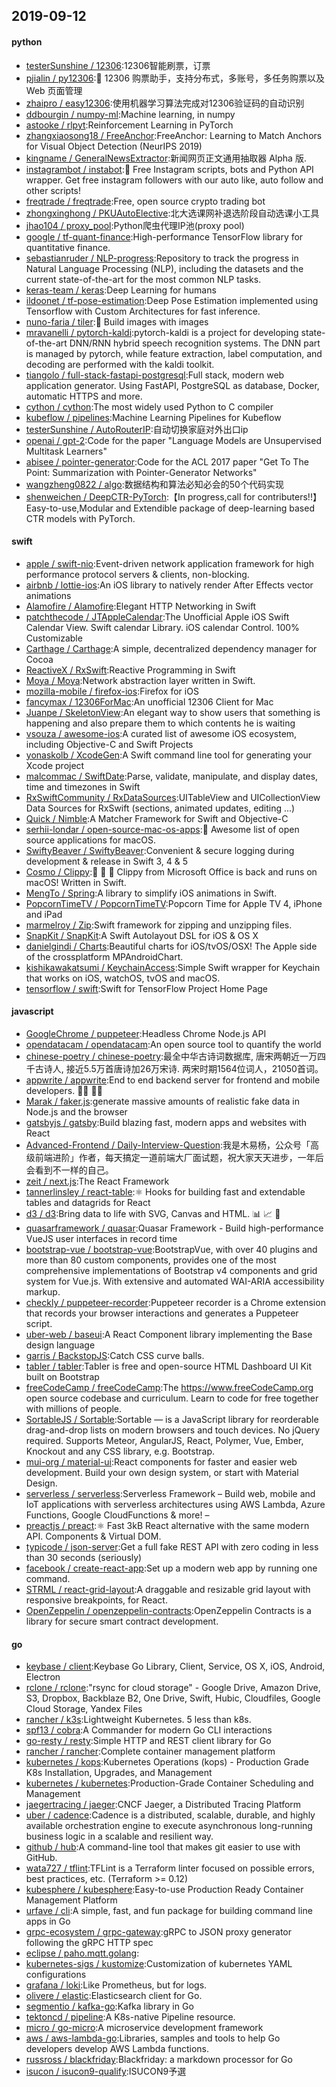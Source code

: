 ## 2019-09-12

#### python
* [testerSunshine / 12306](https://github.com/testerSunshine/12306):12306智能刷票，订票
* [pjialin / py12306](https://github.com/pjialin/py12306):🚂
12306 购票助手，支持分布式，多账号，多任务购票以及 Web 页面管理
* [zhaipro / easy12306](https://github.com/zhaipro/easy12306):使用机器学习算法完成对12306验证码的自动识别
* [ddbourgin / numpy-ml](https://github.com/ddbourgin/numpy-ml):Machine learning, in numpy
* [astooke / rlpyt](https://github.com/astooke/rlpyt):Reinforcement Learning in PyTorch
* [zhangxiaosong18 / FreeAnchor](https://github.com/zhangxiaosong18/FreeAnchor):FreeAnchor: Learning to Match Anchors for Visual Object Detection (NeurIPS 2019)
* [kingname / GeneralNewsExtractor](https://github.com/kingname/GeneralNewsExtractor):新闻网页正文通用抽取器 Alpha 版.
* [instagrambot / instabot](https://github.com/instagrambot/instabot):🐙
Free Instagram scripts, bots and Python API wrapper. Get free instagram followers with our auto like, auto follow and other scripts!
* [freqtrade / freqtrade](https://github.com/freqtrade/freqtrade):Free, open source crypto trading bot
* [zhongxinghong / PKUAutoElective](https://github.com/zhongxinghong/PKUAutoElective):北大选课网补退选阶段自动选课小工具
* [jhao104 / proxy_pool](https://github.com/jhao104/proxy_pool):Python爬虫代理IP池(proxy pool)
* [google / tf-quant-finance](https://github.com/google/tf-quant-finance):High-performance TensorFlow library for quantitative finance.
* [sebastianruder / NLP-progress](https://github.com/sebastianruder/NLP-progress):Repository to track the progress in Natural Language Processing (NLP), including the datasets and the current state-of-the-art for the most common NLP tasks.
* [keras-team / keras](https://github.com/keras-team/keras):Deep Learning for humans
* [ildoonet / tf-pose-estimation](https://github.com/ildoonet/tf-pose-estimation):Deep Pose Estimation implemented using Tensorflow with Custom Architectures for fast inference.
* [nuno-faria / tiler](https://github.com/nuno-faria/tiler):👷
Build images with images
* [mravanelli / pytorch-kaldi](https://github.com/mravanelli/pytorch-kaldi):pytorch-kaldi is a project for developing state-of-the-art DNN/RNN hybrid speech recognition systems. The DNN part is managed by pytorch, while feature extraction, label computation, and decoding are performed with the kaldi toolkit.
* [tiangolo / full-stack-fastapi-postgresql](https://github.com/tiangolo/full-stack-fastapi-postgresql):Full stack, modern web application generator. Using FastAPI, PostgreSQL as database, Docker, automatic HTTPS and more.
* [cython / cython](https://github.com/cython/cython):The most widely used Python to C compiler
* [kubeflow / pipelines](https://github.com/kubeflow/pipelines):Machine Learning Pipelines for Kubeflow
* [testerSunshine / AutoRouterIP](https://github.com/testerSunshine/AutoRouterIP):自动切换家庭对外出口ip
* [openai / gpt-2](https://github.com/openai/gpt-2):Code for the paper "Language Models are Unsupervised Multitask Learners"
* [abisee / pointer-generator](https://github.com/abisee/pointer-generator):Code for the ACL 2017 paper "Get To The Point: Summarization with Pointer-Generator Networks"
* [wangzheng0822 / algo](https://github.com/wangzheng0822/algo):数据结构和算法必知必会的50个代码实现
* [shenweichen / DeepCTR-PyTorch](https://github.com/shenweichen/DeepCTR-PyTorch):【In progress,call for contributers!!】Easy-to-use,Modular and Extendible package of deep-learning based CTR models with PyTorch.

#### swift
* [apple / swift-nio](https://github.com/apple/swift-nio):Event-driven network application framework for high performance protocol servers & clients, non-blocking.
* [airbnb / lottie-ios](https://github.com/airbnb/lottie-ios):An iOS library to natively render After Effects vector animations
* [Alamofire / Alamofire](https://github.com/Alamofire/Alamofire):Elegant HTTP Networking in Swift
* [patchthecode / JTAppleCalendar](https://github.com/patchthecode/JTAppleCalendar):The Unofficial Apple iOS Swift Calendar View. Swift calendar Library. iOS calendar Control. 100% Customizable
* [Carthage / Carthage](https://github.com/Carthage/Carthage):A simple, decentralized dependency manager for Cocoa
* [ReactiveX / RxSwift](https://github.com/ReactiveX/RxSwift):Reactive Programming in Swift
* [Moya / Moya](https://github.com/Moya/Moya):Network abstraction layer written in Swift.
* [mozilla-mobile / firefox-ios](https://github.com/mozilla-mobile/firefox-ios):Firefox for iOS
* [fancymax / 12306ForMac](https://github.com/fancymax/12306ForMac):An unofficial 12306 Client for Mac
* [Juanpe / SkeletonView](https://github.com/Juanpe/SkeletonView):An elegant way to show users that something is happening and also prepare them to which contents he is waiting
* [vsouza / awesome-ios](https://github.com/vsouza/awesome-ios):A curated list of awesome iOS ecosystem, including Objective-C and Swift Projects
* [yonaskolb / XcodeGen](https://github.com/yonaskolb/XcodeGen):A Swift command line tool for generating your Xcode project
* [malcommac / SwiftDate](https://github.com/malcommac/SwiftDate):Parse, validate, manipulate, and display dates, time and timezones in Swift
* [RxSwiftCommunity / RxDataSources](https://github.com/RxSwiftCommunity/RxDataSources):UITableView and UICollectionView Data Sources for RxSwift (sections, animated updates, editing ...)
* [Quick / Nimble](https://github.com/Quick/Nimble):A Matcher Framework for Swift and Objective-C
* [serhii-londar / open-source-mac-os-apps](https://github.com/serhii-londar/open-source-mac-os-apps):🚀
Awesome list of open source applications for macOS.
* [SwiftyBeaver / SwiftyBeaver](https://github.com/SwiftyBeaver/SwiftyBeaver):Convenient & secure logging during development & release in Swift 3, 4 & 5
* [Cosmo / Clippy](https://github.com/Cosmo/Clippy):📎
💬
🎉
Clippy from Microsoft Office is back and runs on macOS! Written in Swift.
* [MengTo / Spring](https://github.com/MengTo/Spring):A library to simplify iOS animations in Swift.
* [PopcornTimeTV / PopcornTimeTV](https://github.com/PopcornTimeTV/PopcornTimeTV):Popcorn Time for Apple TV 4, iPhone and iPad
* [marmelroy / Zip](https://github.com/marmelroy/Zip):Swift framework for zipping and unzipping files.
* [SnapKit / SnapKit](https://github.com/SnapKit/SnapKit):A Swift Autolayout DSL for iOS & OS X
* [danielgindi / Charts](https://github.com/danielgindi/Charts):Beautiful charts for iOS/tvOS/OSX! The Apple side of the crossplatform MPAndroidChart.
* [kishikawakatsumi / KeychainAccess](https://github.com/kishikawakatsumi/KeychainAccess):Simple Swift wrapper for Keychain that works on iOS, watchOS, tvOS and macOS.
* [tensorflow / swift](https://github.com/tensorflow/swift):Swift for TensorFlow Project Home Page

#### javascript
* [GoogleChrome / puppeteer](https://github.com/GoogleChrome/puppeteer):Headless Chrome Node.js API
* [opendatacam / opendatacam](https://github.com/opendatacam/opendatacam):An open source tool to quantify the world
* [chinese-poetry / chinese-poetry](https://github.com/chinese-poetry/chinese-poetry):最全中华古诗词数据库, 唐宋两朝近一万四千古诗人, 接近5.5万首唐诗加26万宋诗. 两宋时期1564位词人，21050首词。
* [appwrite / appwrite](https://github.com/appwrite/appwrite):End to end backend server for frontend and mobile developers.
👩‍💻
👨‍💻
* [Marak / faker.js](https://github.com/Marak/faker.js):generate massive amounts of realistic fake data in Node.js and the browser
* [gatsbyjs / gatsby](https://github.com/gatsbyjs/gatsby):Build blazing fast, modern apps and websites with React
* [Advanced-Frontend / Daily-Interview-Question](https://github.com/Advanced-Frontend/Daily-Interview-Question):我是木易杨，公众号「高级前端进阶」作者，每天搞定一道前端大厂面试题，祝大家天天进步，一年后会看到不一样的自己。
* [zeit / next.js](https://github.com/zeit/next.js):The React Framework
* [tannerlinsley / react-table](https://github.com/tannerlinsley/react-table):⚛️
Hooks for building fast and extendable tables and datagrids for React
* [d3 / d3](https://github.com/d3/d3):Bring data to life with SVG, Canvas and HTML.
📊
📈
🎉
* [quasarframework / quasar](https://github.com/quasarframework/quasar):Quasar Framework - Build high-performance VueJS user interfaces in record time
* [bootstrap-vue / bootstrap-vue](https://github.com/bootstrap-vue/bootstrap-vue):BootstrapVue, with over 40 plugins and more than 80 custom components, provides one of the most comprehensive implementations of Bootstrap v4 components and grid system for Vue.js. With extensive and automated WAI-ARIA accessibility markup.
* [checkly / puppeteer-recorder](https://github.com/checkly/puppeteer-recorder):Puppeteer recorder is a Chrome extension that records your browser interactions and generates a Puppeteer script.
* [uber-web / baseui](https://github.com/uber-web/baseui):A React Component library implementing the Base design language
* [garris / BackstopJS](https://github.com/garris/BackstopJS):Catch CSS curve balls.
* [tabler / tabler](https://github.com/tabler/tabler):Tabler is free and open-source HTML Dashboard UI Kit built on Bootstrap
* [freeCodeCamp / freeCodeCamp](https://github.com/freeCodeCamp/freeCodeCamp):The https://www.freeCodeCamp.org open source codebase and curriculum. Learn to code for free together with millions of people.
* [SortableJS / Sortable](https://github.com/SortableJS/Sortable):Sortable — is a JavaScript library for reorderable drag-and-drop lists on modern browsers and touch devices. No jQuery required. Supports Meteor, AngularJS, React, Polymer, Vue, Ember, Knockout and any CSS library, e.g. Bootstrap.
* [mui-org / material-ui](https://github.com/mui-org/material-ui):React components for faster and easier web development. Build your own design system, or start with Material Design.
* [serverless / serverless](https://github.com/serverless/serverless):Serverless Framework – Build web, mobile and IoT applications with serverless architectures using AWS Lambda, Azure Functions, Google CloudFunctions & more! –
* [preactjs / preact](https://github.com/preactjs/preact):⚛️
Fast 3kB React alternative with the same modern API. Components & Virtual DOM.
* [typicode / json-server](https://github.com/typicode/json-server):Get a full fake REST API with zero coding in less than 30 seconds (seriously)
* [facebook / create-react-app](https://github.com/facebook/create-react-app):Set up a modern web app by running one command.
* [STRML / react-grid-layout](https://github.com/STRML/react-grid-layout):A draggable and resizable grid layout with responsive breakpoints, for React.
* [OpenZeppelin / openzeppelin-contracts](https://github.com/OpenZeppelin/openzeppelin-contracts):OpenZeppelin Contracts is a library for secure smart contract development.

#### go
* [keybase / client](https://github.com/keybase/client):Keybase Go Library, Client, Service, OS X, iOS, Android, Electron
* [rclone / rclone](https://github.com/rclone/rclone):"rsync for cloud storage" - Google Drive, Amazon Drive, S3, Dropbox, Backblaze B2, One Drive, Swift, Hubic, Cloudfiles, Google Cloud Storage, Yandex Files
* [rancher / k3s](https://github.com/rancher/k3s):Lightweight Kubernetes. 5 less than k8s.
* [spf13 / cobra](https://github.com/spf13/cobra):A Commander for modern Go CLI interactions
* [go-resty / resty](https://github.com/go-resty/resty):Simple HTTP and REST client library for Go
* [rancher / rancher](https://github.com/rancher/rancher):Complete container management platform
* [kubernetes / kops](https://github.com/kubernetes/kops):Kubernetes Operations (kops) - Production Grade K8s Installation, Upgrades, and Management
* [kubernetes / kubernetes](https://github.com/kubernetes/kubernetes):Production-Grade Container Scheduling and Management
* [jaegertracing / jaeger](https://github.com/jaegertracing/jaeger):CNCF Jaeger, a Distributed Tracing Platform
* [uber / cadence](https://github.com/uber/cadence):Cadence is a distributed, scalable, durable, and highly available orchestration engine to execute asynchronous long-running business logic in a scalable and resilient way.
* [github / hub](https://github.com/github/hub):A command-line tool that makes git easier to use with GitHub.
* [wata727 / tflint](https://github.com/wata727/tflint):TFLint is a Terraform linter focused on possible errors, best practices, etc. (Terraform >= 0.12)
* [kubesphere / kubesphere](https://github.com/kubesphere/kubesphere):Easy-to-use Production Ready Container Management Platform
* [urfave / cli](https://github.com/urfave/cli):A simple, fast, and fun package for building command line apps in Go
* [grpc-ecosystem / grpc-gateway](https://github.com/grpc-ecosystem/grpc-gateway):gRPC to JSON proxy generator following the gRPC HTTP spec
* [eclipse / paho.mqtt.golang](https://github.com/eclipse/paho.mqtt.golang):
* [kubernetes-sigs / kustomize](https://github.com/kubernetes-sigs/kustomize):Customization of kubernetes YAML configurations
* [grafana / loki](https://github.com/grafana/loki):Like Prometheus, but for logs.
* [olivere / elastic](https://github.com/olivere/elastic):Elasticsearch client for Go.
* [segmentio / kafka-go](https://github.com/segmentio/kafka-go):Kafka library in Go
* [tektoncd / pipeline](https://github.com/tektoncd/pipeline):A K8s-native Pipeline resource.
* [micro / go-micro](https://github.com/micro/go-micro):A microservice development framework
* [aws / aws-lambda-go](https://github.com/aws/aws-lambda-go):Libraries, samples and tools to help Go developers develop AWS Lambda functions.
* [russross / blackfriday](https://github.com/russross/blackfriday):Blackfriday: a markdown processor for Go
* [isucon / isucon9-qualify](https://github.com/isucon/isucon9-qualify):ISUCON9予選
